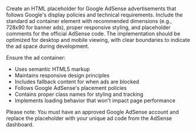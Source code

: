 Create an HTML placeholder for Google AdSense advertisements that follows Google's display policies and technical requirements.
Include the standard ad container element with recommended dimensions (e.g., 728x90 for banner ads), proper responsive styling, and
placeholder comments for the official AdSense code.
The implementation should be optimized for desktop and mobile viewing, with clear boundaries to indicate the ad space during development.

Ensure the ad container:

- Uses semantic HTML5 markup
- Maintains responsive design principles
- Includes fallback content for when ads are blocked
- Follows Google AdSense's placement policies
- Contains proper class names for styling and tracking
- Implements loading behavior that won't impact page performance

Please note: You must have an approved Google AdSense account and replace the placeholder with your unique ad code from the AdSense dashboard.
